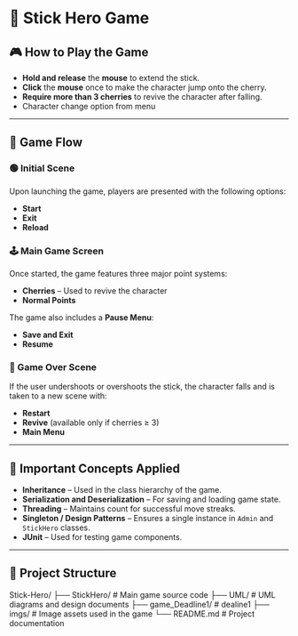 # 🍒 Stick Hero Game

## 🎮 How to Play the Game

- **Hold and release** the **mouse** to extend the stick.
- **Click** the **mouse** once to make the character jump onto the cherry.
- **Require more than 3 cherries** to revive the character after falling. 
- Character change option from menu 
---

## 🚀 Game Flow

### 🟢 Initial Scene
Upon launching the game, players are presented with the following options:
- **Start**
- **Exit**
- **Reload**

### 🕹️ Main Game Screen
Once started, the game features three major point systems:
- **Cherries** – Used to revive the character
- **Normal Points** 

The game also includes a **Pause Menu**:
- **Save and Exit**
- **Resume**

### 🔁 Game Over Scene
If the user undershoots or overshoots the stick, the character falls and is taken to a new scene with:
- **Restart**
- **Revive** (available only if cherries ≥ 3)
- **Main Menu**

---

## 🧠 Important Concepts Applied

- **Inheritance** – Used in the class hierarchy of the game.
- **Serialization and Deserialization** – For saving and loading game state.
- **Threading** – Maintains count for successful move streaks.
- **Singleton / Design Patterns** – Ensures a single instance in `Admin` and `StickHero` classes.
- **JUnit** – Used for testing game components.

---
## 📂 Project Structure

Stick-Hero/
├── StickHero/ # Main game source code
├── UML/ # UML diagrams and design documents
├── game_Deadline1/ # dealine1 
├── imgs/ # Image assets used in the game
└── README.md # Project documentation

